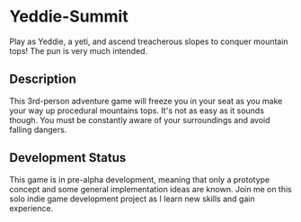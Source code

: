 # Yeddie-Summit
Play as Yeddie, a yeti, and ascend treacherous slopes to conquer mountain tops! The pun is very much intended.
## Description
This 3rd-person adventure game will freeze you in your seat as you make your way up procedural mountains tops. It's not as easy as it sounds though. You must be constantly aware of your surroundings and avoid falling dangers.
## Development Status
This game is in pre-alpha development, meaning that only a prototype concept and some general implementation ideas are known. Join me on this solo indie game development project as I learn new skills and gain experience.
